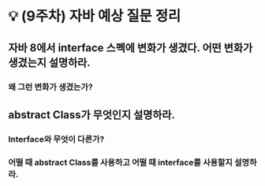 # 💡 (9주차) 자바 예상 질문 정리
## 자바 8에서 interface 스펙에 변화가 생겼다. 어떤 변화가 생겼는지 설명하라.

### 왜 그런 변화가 생겼는가?


## abstract Class가 무엇인지 설명하라.

### Interface와 무엇이 다른가?

### 어떨 때 abstract Class를 사용하고 어떨 때 interface를 사용할지 설명하라.

